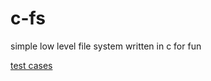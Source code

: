 # c-fs
simple low level file system written in c for fun

[test cases](https://github.com/cantwont/c-fs/blob/main/test/test_cases.c)
